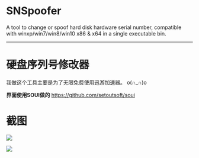 # SNSpoofer

A tool to change or spoof hard disk hardware serial number, compatible with winxp/win7/win8/win10 x86 & x64 in a single executable bin.

-----------------------------------------------

# 硬盘序列号修改器

我做这个工具主要是为了无限免费使用迅游加速器。 o(∩_∩)o 

**界面使用SOUI做的**
<https://github.com/setoutsoft/soui>

# 截图

![](http://7xn2x9.com1.z0.glb.clouddn.com/aup/20160905.203002.348000.png)


![](http://7xn2x9.com1.z0.glb.clouddn.com/aup/20160905.203040.842000.png)




